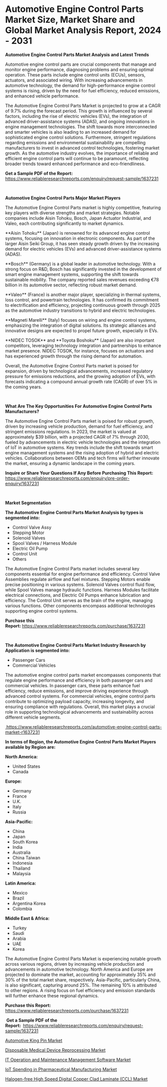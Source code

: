 <p><h1>Automotive Engine Control Parts Market Size, Market Share and Global Market Analysis Report, 2024 - 2031</h1></p><p><strong>Automotive Engine Control Parts Market Analysis and Latest Trends</strong></p>
<p><p>Automotive engine control parts are crucial components that manage and monitor engine performance, diagnosing problems and ensuring optimal operation. These parts include engine control units (ECUs), sensors, actuators, and associated wiring. With increasing advancements in automotive technology, the demand for high-performance engine control systems is rising, driven by the need for fuel efficiency, reduced emissions, and enhanced vehicle performance.</p><p>The Automotive Engine Control Parts Market is projected to grow at a CAGR of 9.7% during the forecast period. This growth is influenced by several factors, including the rise of electric vehicles (EVs), the integration of advanced driver-assistance systems (ADAS), and ongoing innovations in engine management technologies. The shift towards more interconnected and smarter vehicles is also leading to an increased demand for sophisticated engine control solutions. Furthermore, stringent regulations regarding emissions and environmental sustainability are compelling manufacturers to invest in advanced control technologies, fostering market growth. As the automotive industry evolves, the importance of reliable and efficient engine control parts will continue to be paramount, reflecting broader trends toward enhanced performance and eco-friendliness.</p></p>
<p><strong>Get a Sample PDF of the Report:&nbsp;</strong> <a href="https://www.reliableresearchreports.com/enquiry/request-sample/1637231?utm_campaign=114&utm_medium=2&utm_source=Github&utm_content=ia&utm_term=07122024&utm_id=automotive-engine-control-parts">https://www.reliableresearchreports.com/enquiry/request-sample/1637231</a></p>
<p>&nbsp;</p>
<p><strong>Automotive Engine Control Parts Major Market Players</strong></p>
<p><p>The Automotive Engine Control Parts market is highly competitive, featuring key players with diverse strengths and market strategies. Notable companies include Aisin Tohoku, Bosch, Japan Actuator Industrial, and Valeo, each contributing significantly to market dynamics.</p><p>**Aisin Tohoku** (Japan) is renowned for its advanced engine control systems, focusing on innovation in electronic components. As part of the larger Aisin Seiki Group, it has seen steady growth driven by the increasing demand for electric vehicles (EVs) and advanced driver-assistance systems (ADAS).</p><p>**Bosch** (Germany) is a global leader in automotive technology. With a strong focus on R&D, Bosch has significantly invested in the development of smart engine management systems, supporting the shift towards sustainable mobility. The company reported sales revenues exceeding €78 billion in its automotive sector, reflecting robust market demand.</p><p>**Valeo** (France) is another major player, specializing in thermal systems, loss control, and powertrain technologies. It has confirmed its commitment to electrification and efficiency, projecting continuous growth through 2025 as the automotive industry transitions to hybrid and electric technologies.</p><p>**Magneti Marelli** (Italy) focuses on wiring and engine control systems, emphasizing the integration of digital solutions. Its strategic alliances and innovative designs are expected to propel future growth, especially in EVs.</p><p>**NIDEC TOSOK** and **Toyota Boshoku** (Japan) are also important competitors, leveraging technology integration and partnerships to enhance market presence. NIDEC TOSOK, for instance, focuses on actuators and has experienced growth through the rising demand for automation.</p><p>Overall, the Automotive Engine Control Parts market is poised for expansion, driven by technological advancements, increased regulatory pressure for emissions reductions, and the growing adoption of EVs, with forecasts indicating a compound annual growth rate (CAGR) of over 5% in the coming years.</p></p>
<p>&nbsp;</p>
<p><strong>What Are The Key Opportunities For Automotive Engine Control Parts Manufacturers?</strong></p>
<p><p>The Automotive Engine Control Parts market is poised for robust growth, driven by increasing vehicle production, demand for fuel efficiency, and stringent emissions regulations. In 2023, the market is valued at approximately $39 billion, with a projected CAGR of 7% through 2030, fueled by advancements in electric vehicle technologies and the integration of IoT in automotive systems. Key trends include the shift towards smart engine management systems and the rising adoption of hybrid and electric vehicles. Collaborations between OEMs and tech firms will further innovate the market, ensuring a dynamic landscape in the coming years.</p></p>
<p><strong>Inquire or Share Your Questions If Any Before Purchasing This Report:</strong> <a href="https://www.reliableresearchreports.com/enquiry/pre-order-enquiry/1637231?utm_campaign=114&utm_medium=2&utm_source=Github&utm_content=ia&utm_term=07122024&utm_id=automotive-engine-control-parts">https://www.reliableresearchreports.com/enquiry/pre-order-enquiry/1637231</a></p>
<p>&nbsp;</p>
<p><strong>Market Segmentation</strong></p>
<p><strong>The Automotive Engine Control Parts Market Analysis by types is segmented into:</strong></p>
<p><ul><li>Control Valve Assy</li><li>Stepping Motor</li><li>Solenoid Valves</li><li>Spool Valves / Harness Module</li><li>Electric Oil Pump</li><li>Control Unit</li><li>Others</li></ul></p>
<p><p>The Automotive Engine Control Parts market includes several key components essential for engine performance and efficiency. Control Valve Assemblies regulate airflow and fuel mixtures. Stepping Motors enable precise positioning in various systems. Solenoid Valves control fluid flow, while Spool Valves manage hydraulic functions. Harness Modules facilitate electrical connections, and Electric Oil Pumps enhance lubrication and efficiency. The Control Unit serves as the brain of the engine, managing various functions. Other components encompass additional technologies supporting engine control systems.</p></p>
<p><strong>Purchase this Report:&nbsp;</strong><a href="https://www.reliableresearchreports.com/purchase/1637231?utm_campaign=114&utm_medium=2&utm_source=Github&utm_content=ia&utm_term=07122024&utm_id=automotive-engine-control-parts">https://www.reliableresearchreports.com/purchase/1637231</a></p>
<p>&nbsp;</p>
<p><strong>The Automotive Engine Control Parts Market Industry Research by Application is segmented into:</strong></p>
<p><ul><li>Passenger Cars</li><li>Commercial Vehicles</li></ul></p>
<p><p>The automotive engine control parts market encompasses components that regulate engine performance and efficiency in both passenger cars and commercial vehicles. In passenger cars, these parts enhance fuel efficiency, reduce emissions, and improve driving experience through advanced control systems. For commercial vehicles, engine control parts contribute to optimizing payload capacity, increasing longevity, and ensuring compliance with regulations. Overall, this market plays a crucial role in supporting technological advancements and sustainability across different vehicle segments.</p></p>
<p><a href="https://www.reliableresearchreports.com/automotive-engine-control-parts-market-r1637231?utm_campaign=114&utm_medium=2&utm_source=Github&utm_content=ia&utm_term=07122024&utm_id=automotive-engine-control-parts">&nbsp;https://www.reliableresearchreports.com/automotive-engine-control-parts-market-r1637231</a></p>
<p><strong>In terms of Region, the Automotive Engine Control Parts Market Players available by Region are:</strong></p>
<p>
    <p> <strong> North America: </strong>
        <ul>
            <li>United States</li>
            <li>Canada</li>
        </ul>
        </p> 
    <p> <strong> Europe: </strong>
        <ul>
            <li>Germany</li>
            <li>France</li>
            <li>U.K.</li>
            <li>Italy</li>
            <li>Russia</li>
        </ul>
        </p> 
    <p> <strong> Asia-Pacific: </strong>
        <ul>
            <li>China</li>
            <li>Japan</li>
            <li>South Korea</li>
            <li>India</li>
            <li>Australia</li>
            <li>China Taiwan</li>
            <li>Indonesia</li>
            <li>Thailand</li>
            <li>Malaysia</li>
        </ul>
        </p> 
    <p> <strong> Latin America: </strong>
        <ul>
            <li>Mexico</li>
            <li>Brazil</li>
            <li>Argentina Korea</li>
            <li>Colombia</li>
        </ul>
        </p> 
    <p> <strong> Middle East & Africa: </strong>
        <ul>
            <li>Turkey</li>
            <li>Saudi</li>
            <li>Arabia</li>
            <li>UAE</li>
            <li>Korea</li>
        </ul>
    </p>
    </p>
<p><p>The Automotive Engine Control Parts Market is experiencing notable growth across various regions, driven by increasing vehicle production and advancements in automotive technology. North America and Europe are projected to dominate the market, accounting for approximately 35% and 30% of the total market share, respectively. Asia-Pacific, particularly China, is also significant, capturing around 25%. The remaining 10% is attributed to other regions. A rising focus on fuel efficiency and emission standards will further enhance these regional dynamics.</p></p>
<p><strong>Purchase this Report: </strong><a href="https://www.reliableresearchreports.com/purchase/1637231?utm_campaign=114&utm_medium=2&utm_source=Github&utm_content=ia&utm_term=07122024&utm_id=automotive-engine-control-parts">https://www.reliableresearchreports.com/purchase/1637231</a></p>
<p>&nbsp;<strong>Get a Sample PDF of the Report:&nbsp;&nbsp;</strong><a href="https://www.reliableresearchreports.com/enquiry/request-sample/1637231?utm_campaign=114&utm_medium=2&utm_source=Github&utm_content=ia&utm_term=07122024&utm_id=automotive-engine-control-parts">https://www.reliableresearchreports.com/enquiry/request-sample/1637231</a></p>
<p><strong></strong></p>
<p><p><a href="https://github.com/rahu1506/Market-Research-Report-List-6/blob/main/automotive-king-pin-market.md?utm_campaign=114&utm_medium=2&utm_source=Github&utm_content=ia&utm_term=07122024&utm_id=automotive-engine-control-parts">Automotive King Pin Market</a></p><p><a href="https://www.linkedin.com/pulse/disposable-medical-device-reprocessing-market-transformation-x8xqe?utm_campaign=114&utm_medium=2&utm_source=Github&utm_content=ia&utm_term=07122024&utm_id=automotive-engine-control-parts">Disposable Medical Device Reprocessing Market</a></p><p><a href="https://issuu.com/reportprime-2/docs/it-operation-and-maintenance-management-software-m?utm_campaign=114&utm_medium=2&utm_source=Github&utm_content=ia&utm_term=07122024&utm_id=automotive-engine-control-parts">IT Operation and Maintenance Management Software Market</a></p><p><a href="https://www.linkedin.com/pulse/iot-spending-pharmaceutical-manufacturing-market-trends-report-thpxe?utm_campaign=114&utm_medium=2&utm_source=Github&utm_content=ia&utm_term=07122024&utm_id=automotive-engine-control-parts">IoT Spending in Pharmaceutical Manufacturing Market</a></p><p><a href="https://issuu.com/reportprime-2/docs/halogen-free-high-speed-digital-copper-clad-lamina?utm_campaign=114&utm_medium=2&utm_source=Github&utm_content=ia&utm_term=07122024&utm_id=automotive-engine-control-parts">Halogen-free High Speed Digital Copper Clad Laminate (CCL) Market</a></p></p>